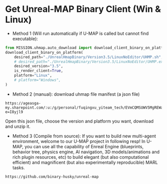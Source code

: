 

# Get Unreal-MAP Binary Client (Win & Linux)

- Method 1 (Will run automatically if U-MAP is called but cannot find executable): 
``` python 
from MISSION.uhmap.auto_download import download_client_binary_on_platform
download_client_binary_on_platform(
    desired_path="./UnrealHmapBinary/Version3.5/LinuxNoEditor/UHMP.sh", 
    # desired_path="./UnrealHmapBinary/Version3.5/LinuxNoEditor/UHMP.exe", 
    desired_version="3.5", 
    is_render_client=True,
    platform="Linux",
    # platform="Windows",
)
```

- Method 2 (manual): download uhmap file manifest (a json file)
```
https://ageasga-my.sharepoint.com/:u:/g/personal/fuqingxu_yiteam_tech/EVmCQMSUWV5MgREWaxiz_GoBalBRV3DWBU3ToSJ5OTQaLQ?e=I8yjl9
```
Open this json file, choose the version and platform you want, download and unzip it.


- Method 3 (Compile from source): 
If you want to build new multi-agent environment, welcome to our U-MAP project in following resp!
In U-MAP, you can use all the capability of Enreal Engine (blueprints, behavior tree, physics engine, AI navigation, 3D models/animations and rich plugin resources, etc) to build 
elegant (but also computational efficient) and magnificent (but also experimentally reproducible) MARL tasks.
```
https://github.com/binary-husky/unreal-map
```
